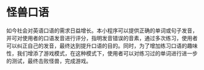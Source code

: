 怪兽口语
====
如今社会对英语口语的需求日益增长。本小程序可以提供正确的单词或句子发音，并可对使用者的口语发音进行评分，指明发音错误的音素，通过多次练习，使用者可以纠正自己的发音，最终达到提升口语的目的。同时，为了增加练习口语的趣味性，我们增添了游戏模式，在这种模式下，使用者可以对练习过的单词进行进一步的测试，最终击败怪兽，完成游戏。
